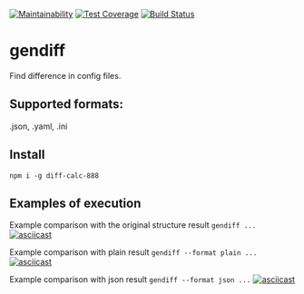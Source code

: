 [![Maintainability](https://api.codeclimate.com/v1/badges/d4115bb5f1dda4d1357e/maintainability)](https://codeclimate.com/github/NikiforovJacob/project-lvl2-s413/maintainability)
[![Test Coverage](https://api.codeclimate.com/v1/badges/d4115bb5f1dda4d1357e/test_coverage)](https://codeclimate.com/github/NikiforovJacob/project-lvl2-s413/test_coverage)
[![Build Status](https://travis-ci.org/NikiforovJacob/project-lvl2-s413.svg?branch=master)](https://travis-ci.org/NikiforovJacob/project-lvl2-s413)

# gendiff
Find difference in config files.

## Supported formats:
.json, .yaml, .ini

## Install
`npm i -g diff-calc-888`

## Examples of execution
Example comparison with the original structure result 
`gendiff ...`
[![asciicast](https://asciinema.org/a/ph7x5OFuNP0FUl7mTmzwRNtXl.svg)](https://asciinema.org/a/ph7x5OFuNP0FUl7mTmzwRNtXl)

Example comparison with plain result 
`gendiff --format plain ...`
[![asciicast](https://asciinema.org/a/efS8ZaROgwpfRs27t4ahdGOL9.svg)](https://asciinema.org/a/efS8ZaROgwpfRs27t4ahdGOL9)

Example comparison with json result 
`gendiff --format json ...`
[![asciicast](https://asciinema.org/a/AWI0KxdzTEJzEjoOG0yaP5CRN.svg)](https://asciinema.org/a/AWI0KxdzTEJzEjoOG0yaP5CRN)
